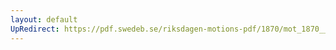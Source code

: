 ```yaml
---
layout: default
UpRedirect: https://pdf.swedeb.se/riksdagen-motions-pdf/1870/mot_1870__ak__00232/mot_1870__ak__00232_002.pdf
---
```

